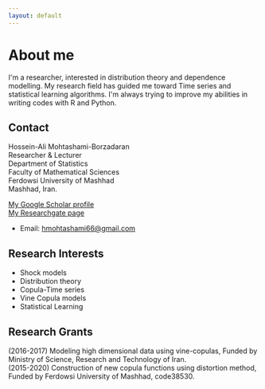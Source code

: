 ```yaml
---
layout: default
---
```


# About me

I'm a researcher, interested in distribution theory and dependence modelling. My research field has guided me toward Time series and statistical learning algorithms. I'm always trying to improve my abilities in writing codes with R and Python.

## Contact

Hossein-Ali Mohtashami-Borzadaran  
Researcher & Lecturer  
Department of Statistics  
Faculty of Mathematical Sciences  
Ferdowsi University of Mashhad  
Mashhad, Iran.  
  
[My Google Scholar profile](https://scholar.google.com/citations?hl=en&user=McMgn4oAAAAJ)  
[My Researchgate page](https://www.researchgate.net/profile/Hossien_Ali_Mohtashami-Borzadaran)  
 

+ Email: hmohtashami66@gmail.com





## Research Interests

* Shock models  
* Distribution theory  
* Copula-Time series  
* Vine Copula models  
* Statistical Learning

## Research Grants

(2016-2017) Modeling high dimensional data using vine-copulas, Funded by Ministry of Science, Research and Technology of Iran.  
(2015-2020) Construction of new copula functions using distortion method, Funded by Ferdowsi University of Mashhad, code38530.



